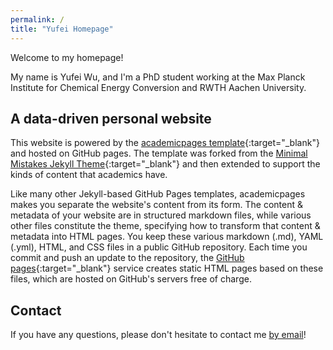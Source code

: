 ```yaml
---
permalink: /
title: "Yufei Homepage"
---
```


Welcome to my homepage!  

My name is Yufei Wu, and I'm a PhD student working at the Max Planck Institute for Chemical Energy Conversion and RWTH Aachen University.  

A data-driven personal website
------
This website is powered by the [academicpages template](https://github.com/academicpages/academicpages.github.io){:target="_blank"} and hosted on GitHub pages. The template was forked from the [Minimal Mistakes Jekyll Theme](https://mmistakes.github.io/minimal-mistakes/){:target="_blank"} and then extended to support the kinds of content that academics have. 

Like many other Jekyll-based GitHub Pages templates, academicpages makes you separate the website's content from its form. The content & metadata of your website are in structured markdown files, while various other files constitute the theme, specifying how to transform that content & metadata into HTML pages. You keep these various markdown (.md), YAML (.yml), HTML, and CSS files in a public GitHub repository. Each time you commit and push an update to the repository, the [GitHub pages](https://pages.github.com/){:target="_blank"} service creates static HTML pages based on these files, which are hosted on GitHub's servers free of charge.

Contact
------
If you have any questions, please don't hesitate to contact me [by email](mailto:yufei.wu@itmc.rwth-aachen.de)! 